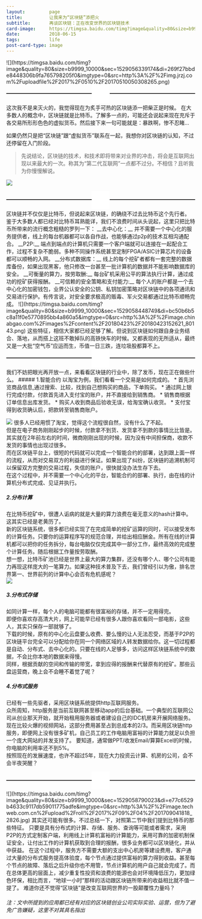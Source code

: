 ```yaml
---
layout:         page
title:          让我来为“区块链”添把火
subtitle:      	再谈区块链：正在改变世界的区块链技术
card-image:		https://timgsa.baidu.com/timg?image&quality=80&size=b9999_10000&sec=1529056339174&di=269f27bbde8448306b9fa765798205f0&imgtype=0&src=http%3A%2F%2Fimg.jrzj.com%2Fuploadfile%2F2017%2F0510%2F20170510050308265.png
date:           2018-06-15
tags:           life
post-card-type: image
---
```

<link rel="stylesheet" type="text/css" href="{{ "/assets/css/sectors.css" | prepend: site.baseurl }}">
![](https://timgsa.baidu.com/timg?image&quality=80&size=b9999_10000&sec=1529056339174&di=269f27bbde8448306b9fa765798205f0&imgtype=0&src=http%3A%2F%2Fimg.jrzj.com%2Fuploadfile%2F2017%2F0510%2F20170510050308265.png)
<section style="text-align: center; height: 50px;"><section style="width:48px;height:48px;color:#fff;font-size:16px;line-height:48px;display:inline-block;text-align:center;background-image:url(http://image2.135editor.com/mmbiz_gif/yqVAqoZvDibElUrxgDE4QeKBff3ehKBcxKdGhmMbTCFtF1y4BYviab1IbDHuSvqYyrFUFdicSOrOMABzH2nfYVm0A/0?wx_fmt=gif);background-repeat:no-repeat;background-size:100%;background-position:0;margin:0 auto;background-color:rgb(255,255,255);"><p style="margin:10px;padding:0px;font-size:16px;text-align:center;font-weight:bold;color:#ffffff"><span>1</span></p></section><section style="height:2px;background-color:rgb(34,33,33);margin-top:-26px;"></section></section>
这次我不是来灭火的，我觉得现在为炙手可热的区块链添一把柴正是时候。  
在大多数人的概念中，区块链就是比特币。了解多一点的，可能还会说起来现在充斥于各交易所形形色色的虚拟货币。然后接下来一句可能就是：暴跌啊，惨不忍睹...   

如果仍然只是把“区块链”跟“虚拟货币”联系在一起，我想你对区块链的认知，不过还停留在入门阶段。  
>先说结论，区块链的技术，和技术即将带来对业界的冲击，将会是互联网出现以来最大的一次。称其为“第二代互联网”一点都不过分。不相信？且听我为你慢慢解说。  

![](https://timgsa.baidu.com/timg?image&quality=80&size=b9999_10000&sec=1529058593284&di=7d3a18cfc3c92ea3bbda2e2e20ed2a07&imgtype=0&src=http%3A%2F%2Fi3.sinaimg.cn%2Fcj%2F2015%2F0618%2FU12164P31DT20150618075646.jpg)
<section style="text-align: center; height: 50px;"><section style="width:48px;height:48px;color:#fff;font-size:16px;line-height:48px;display:inline-block;text-align:center;background-image:url(http://image2.135editor.com/mmbiz_gif/yqVAqoZvDibElUrxgDE4QeKBff3ehKBcxKdGhmMbTCFtF1y4BYviab1IbDHuSvqYyrFUFdicSOrOMABzH2nfYVm0A/0?wx_fmt=gif);background-repeat:no-repeat;background-size:100%;background-position:0;margin:0 auto;background-color:rgb(255,255,255);"><p style="margin:10px;padding:0px;font-size:16px;text-align:center;font-weight:bold;color:#ffffff"><span>2</span></p></section><section style="height:2px;background-color:rgb(34,33,33);margin-top:-26px;"></section></section>
区块链并不仅仅是比特币，但说起来区块链，的确绕不过去比特币这个先行者。  
鉴于大多数人都已经对比特币耳熟能详，我们不浪费时间从头说起，这里只把比特币所带来的流行概念粗糙的罗列一下：  
__去中心化：__ 并不需要一个中心化的服务提供者，线上的每台机器都可以各自作战，也能够通过p2p的技术互相沟通配合。  
__P2P:__ 端点到端点的计算机只需要一个客户端就可以连接在一起配合工作，过程不复杂不脆弱。多种不同操作系统甚至定制FPGA/ASIC计算芯片的设备都可以顺畅的入网。  
__分布式数据库：__ 线上的每个挖矿者都有一套完整的数据库备份，如果出现黑客，他只修改一台甚至一批计算机的数据并不能影响数据库的安全。  
__可衡量的算力，按劳取酬:__ 每台矿机采用公平的算法执行计算，通过成功的挖矿获得报酬。  
__可信赖的安全策略和支付能力:__ 每个人的账户都是一个去中心化的加密钱包，业界公认安全的公钥、私钥加密策略对区块链中的各项通讯和交易进行保护。有传言说，对安全要求极高的贩毒、军火交易都通过比特币顺畅完成。  
![](https://timgsa.baidu.com/timg?image&quality=80&size=b9999_10000&sec=1529058448749&di=bc50b6b5c8a11f0e5770895bb4a860a5&imgtype=0&src=http%3A%2F%2Fimage.chinabgao.com%2Fimages%2Fcontent%2F20180423%2F20180423152621_80143.png)
这些特征，相信大家都已经足够了解。但说到区块链如何跟自身业务结合、落地，从而搭上这班不敢掉队的高铁快车的时候。又都表现的无所适从，最终又是一大批“空气币”应运而生，币值一日三跌，连垃圾股都算不上。   

<section style="text-align: center; height: 50px;"><section style="width:48px;height:48px;color:#fff;font-size:16px;line-height:48px;display:inline-block;text-align:center;background-image:url(http://image2.135editor.com/mmbiz_gif/yqVAqoZvDibElUrxgDE4QeKBff3ehKBcxKdGhmMbTCFtF1y4BYviab1IbDHuSvqYyrFUFdicSOrOMABzH2nfYVm0A/0?wx_fmt=gif);background-repeat:no-repeat;background-size:100%;background-position:0;margin:0 auto;background-color:rgb(255,255,255);"><p style="margin:10px;padding:0px;font-size:16px;text-align:center;font-weight:bold;color:#ffffff"><span>3</span></p></section><section style="height:2px;background-color:rgb(34,33,33);margin-top:-26px;"></section></section>
我们不妨把眼光再开放一点，来看看区块链的行业中，除了发币，现在正在做些什么。  
##### 1.智能合约
以淘宝为例，我们看看一个交易是如何完成的。  
* 首先浏览商品信息,通过搜索、比较，找到自己想购买的商品，下单购买。  
* 通过网上银行完成付款，付款首先进入支付宝的账户，并不直接给到销售商。  
* 销售商根据订单信息出库发货。  
* 购买人收到商品后验收无误，给淘宝确认收货。  
* 支付宝得到收货确认后，把款转至销售商账户。  

![](https://timgsa.baidu.com/timg?image&quality=80&size=b9999_10000&sec=1529058661724&di=9e1490820f68879681ed8584ad8f8885&imgtype=jpg&src=http%3A%2F%2Fimg1.imgtn.bdimg.com%2Fit%2Fu%3D2142066311%2C4195544337%26fm%3D214%26gp%3D0.jpg)
很多人已经用惯了淘宝，觉得这个流程很自然，没有什么了不起。  
但是在电子商务刚刚起步的时候，付款拿不到货、发货拿不到款的事情比比皆是。其实就在2年前左右的时间，微商刚刚出现的时候，因为没有中间担保商，收款不发货的事情也出现过很多。  
而在区块链平台上，很短的代码就可以完成一个智能合约的部署，达到跟上面一样的流程，从而对交易双方的利益进行保证。如果出现了纠纷，区块链的追溯机制可以保留双方完整的交易过程，失信的账户，很快就没办法生存下去。  
在这个过程中，并不需要一个中心化的平台，智能合约的部署、执行，由在线的计算机分布式完成、见证并执行。  
##### 2.分布计算
在比特币挖矿中，很遭人诟病的就是大量的算力浪费在毫无意义的hash计算中。这其实已经是老黄历了。  
新的区块链系统，很多都已经实现了在完成简单的挖矿运算的同时，可以接受发布的计算任务。只要你的运算程序写的规范合理，并给出相应酬金。所有在线的计算机都可以把你的任务拆分，每台电脑仅仅完成其中一部分工作，最终高效的完成整个计算任务。随后根据工作量按劳取酬。   
想一想，比特币矿池已经是世界上最大的算力集群，还没有哪个人、哪个公司有能力再现这样庞大的一笔算力。如果这种技术普及下去，我们曾经引以为傲，排名世界第一、世界前列的计算中心会否有危机感呢？  
![](https://timgsa.baidu.com/timg?image&quality=80&size=b9999_10000&sec=1529058710818&di=519db1617772f5611ac30f76c268b3e8&imgtype=0&src=http%3A%2F%2Fa.hiphotos.baidu.com%2Fexp%2Fw%3D480%2Fsign%3De1cf7efb207f9e2f70351c002f30e962%2F91529822720e0cf3978e82e60d46f21fbe09aab6.jpg)

##### 3.分布式存储
如同计算一样，每个人的电脑可能都有很富裕的存储，并不一定用得完。  
即便你喜欢存高清大片，网上可能早已经有很多人跟你喜欢看同一部电影，这些人，其实只保存一部就够了。  
下载的时候，原有的中心化云盘要么收费、要么慢的让人无法忍受，而基于P2P的区块链平台完全可以分配给你在同一个网络区域的人转发数据给你。这一切过程都是自动、分布式、去中心化的。只要在线的人足够多，访问这样区块链系统中的数据，不会比你本地的数据来得慢。  
同样，根据贡献的空间和传输的带宽，拿到应得的报酬来代替原有的挖矿。那些云盘运营商，晚上会不会睡不着觉了呢？  

##### 4.分布式服务
已经有一些先驱者，采用区块链系统提供http互联网服务。  
众所周知，http服务是当前互联网甚至移动app的后台基础。一个典型的互联网公司从创业那天开始，就开始租用服务器或者建设自己的IDC机房来开展网络服务。现在比较火爆的视频网站，这部分费用甚至占到总成本的2/3。而采用区块链http服务，即便网上没有很多矿机，自己员工的工作电脑用富裕的计算能力就足以负担一个庞大网站的并发支持了。
要知道，通常做PPT/收发Email/算算Excel的时候，你电脑的利用率还不到5%。  
按照现在的发展速度，也许不超过5年，现在大力投资云计算、机房的公司，会不会半夜哭醒？  

<section style="text-align: center; height: 50px;"><section style="width:48px;height:48px;color:#fff;font-size:16px;line-height:48px;display:inline-block;text-align:center;background-image:url(http://image2.135editor.com/mmbiz_gif/yqVAqoZvDibElUrxgDE4QeKBff3ehKBcxKdGhmMbTCFtF1y4BYviab1IbDHuSvqYyrFUFdicSOrOMABzH2nfYVm0A/0?wx_fmt=gif);background-repeat:no-repeat;background-size:100%;background-position:0;margin:0 auto;background-color:rgb(255,255,255);"><p style="margin:10px;padding:0px;font-size:16px;text-align:center;font-weight:bold;color:#ffffff"><span>4</span></p></section><section style="height:2px;background-color:rgb(34,33,33);margin-top:-26px;"></section></section>
![](https://timgsa.baidu.com/timg?image&quality=80&size=b9999_10000&sec=1529058790023&di=e77c6529b4633c9117db59011775adfe&imgtype=0&src=http%3A%2F%2Fimage.techweb.com.cn%2Fupload%2Froll%2F2017%2F09%2F04%2F201709041818_2826.jpg)
其实还可能有很多。不过总结一下，对照第二节中我们提到比特币的那些特征。  
只要是具有分布式的计算、存储、服务、查询等可能或者需求，采用P2P的方式定制客户端，利用线上计算机富裕的计算能力，采用可靠的加密机制保证安全，让付出工作的计算机获取到合理的报酬，很多业务都可以区块链化，并从中获益。  
在这个过程中，服务方不需要大额的支出中心机房等建设费用，客户通过大量的分布式服务提高体验度，每个节点通过提供富裕的算力得到收益。甚至每个节点的故障、落后之后升级你也不用管，节点计算机的用户自己就会完成了。而在总体更高的层面上，减少重复性投资和浪费的能源也会对环境降低压力，更加绿色环保，相比而言，“地球一小时”那样的活动跟区块链所带来的收益相比就不值一提了。  
难道你还不觉得“区块链”是改变互联网世界的一股颠覆性力量吗？  

###### 注：文中所提到的应用都已经有对应的区块链创业公司实际实验、运营，但为了避免广告嫌疑，这里不对其具名指出

